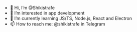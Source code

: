 - 👋 Hi, I’m @Shikistrafe
- 👀 I’m interested in app development
- 🌱 I’m currently learning JS/TS, Node.js, React and Electron
- 📫 How to reach me: @shikistrafe in Telegram
